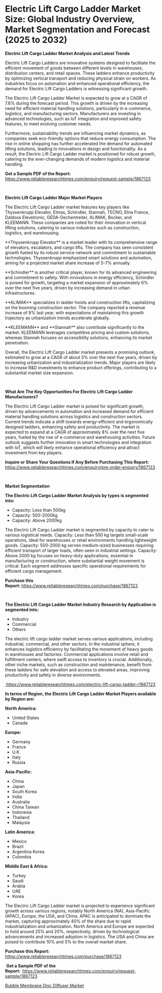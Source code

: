<p><h1>Electric Lift Cargo Ladder Market Size: Global Industry Overview, Market Segmentation and Forecast (2025 to 2032)</h1></p><p><strong>Electric Lift Cargo Ladder Market Analysis and Latest Trends</strong></p>
<p><p>Electric Lift Cargo Ladders are innovative systems designed to facilitate the efficient movement of goods between different levels in warehouses, distribution centers, and retail spaces. These ladders enhance productivity by optimizing vertical transport and reducing physical strain on workers. As industries focus on automation and enhanced operational efficiency, the demand for Electric Lift Cargo Ladders is witnessing significant growth.</p><p>The Electric Lift Cargo Ladder Market is expected to grow at a CAGR of 7.6% during the forecast period. This growth is driven by the increasing need for efficient material handling solutions, particularly in e-commerce, logistics, and manufacturing sectors. Manufacturers are investing in advanced technologies, such as IoT integration and improved safety features, to meet evolving customer needs. </p><p>Furthermore, sustainability trends are influencing market dynamics, as companies seek eco-friendly options that reduce energy consumption. The rise in online shopping has further accelerated the demand for automated lifting solutions, leading to innovations in design and functionality. As a result, the Electric Lift Cargo Ladder market is positioned for robust growth, catering to the ever-changing demands of modern logistics and material handling.</p></p>
<p><strong>Get a Sample PDF of the Report:&nbsp;</strong> <a href="https://www.reliableresearchtimes.com/enquiry/request-sample/1867123?utm_campaign=3252&utm_medium=2&utm_source=Github&utm_content=ia&utm_term=12042025&utm_id=electric-lift-cargo-ladder">https://www.reliableresearchtimes.com/enquiry/request-sample/1867123</a></p>
<p>&nbsp;</p>
<p><strong>Electric Lift Cargo Ladder Major Market Players</strong></p>
<p><p>The Electric Lift Cargo Ladder market features key players like Thyssenkrupp Elevator, Elmas, Schindler, Stannah, TECNO, Etna France, Daldoss Elevetronic, GEDA-Dechentreiter, ALIMAK, Bocker, and KLEEMANN. These companies are noted for their innovation in vertical lifting solutions, catering to various industries such as construction, logistics, and warehousing.</p><p>**Thyssenkrupp Elevator** is a market leader with its comprehensive range of elevators, escalators, and cargo lifts. The company has seen consistent growth fueled by its robust service network and commitment to sustainable technologies. Thyssenkrupp emphasized smart solutions and automation, aiming for a projected market share increase of 5-7% annually.</p><p>**Schindler** is another critical player, known for its advanced engineering and commitment to safety. With innovations in energy efficiency, Schindler is poised for growth, targeting a market expansion of approximately 6% over the next five years, driven by increasing demand in urban infrastructures.</p><p>**ALIMAK** specializes in ladder hoists and construction lifts, capitalizing on the booming construction sector. The company reported a revenue increase of 8% last year, with expectations of maintaining this growth trajectory as urbanization trends accelerate globally.</p><p>**KLEEMANN** and **Stannah** also contribute significantly to the market. KLEEMANN leverages competitive pricing and custom solutions, whereas Stannah focuses on accessibility solutions, enhancing its market penetration. </p><p>Overall, the Electric Lift Cargo Ladder market presents a promising outlook, estimated to grow at a CAGR of about 5% over the next five years, driven by increasing urbanization and industrialization trends. Major players are likely to increase R&D investments to enhance product offerings, contributing to a substantial market size expansion.</p></p>
<p>&nbsp;</p>
<p><strong>What Are The Key Opportunities For Electric Lift Cargo Ladder Manufacturers?</strong></p>
<p><p>The Electric Lift Cargo Ladder market is poised for significant growth, driven by advancements in automation and increased demand for efficient material handling solutions across logistics and construction sectors. Current trends indicate a shift towards energy-efficient and ergonomically designed ladders, enhancing safety and productivity. The market is expected to expand at a CAGR of approximately 8% over the next five years, fueled by the rise of e-commerce and warehousing activities. Future outlook suggests further innovation in smart technologies and integration with IoT, which will likely enhance operational efficiency and attract investment from key players.</p></p>
<p><strong>Inquire or Share Your Questions If Any Before Purchasing This Report:</strong> <a href="https://www.reliableresearchtimes.com/enquiry/pre-order-enquiry/1867123?utm_campaign=3252&utm_medium=2&utm_source=Github&utm_content=ia&utm_term=12042025&utm_id=electric-lift-cargo-ladder">https://www.reliableresearchtimes.com/enquiry/pre-order-enquiry/1867123</a></p>
<p>&nbsp;</p>
<p><strong>Market Segmentation</strong></p>
<p><strong>The Electric Lift Cargo Ladder Market Analysis by types is segmented into:</strong></p>
<p><ul><li>Capacity: Less than 500kg</li><li>Capacity: 500-2000kg</li><li>Capacity: Above 2000kg</li></ul></p>
<p><p>The Electric Lift Cargo Ladder market is segmented by capacity to cater to various logistical needs. Capacity: Less than 500 kg targets small-scale operations, ideal for warehouses or retail environments handling lightweight goods. Capacity: 500-2000 kg serves medium-sized businesses requiring efficient transport of larger loads, often seen in industrial settings. Capacity: Above 2000 kg focuses on heavy-duty applications, essential in manufacturing or construction, where substantial weight movement is critical. Each segment addresses specific operational requirements for efficient cargo management.</p></p>
<p><strong>Purchase this Report:&nbsp;</strong><a href="https://www.reliableresearchtimes.com/purchase/1867123?utm_campaign=3252&utm_medium=2&utm_source=Github&utm_content=ia&utm_term=12042025&utm_id=electric-lift-cargo-ladder">https://www.reliableresearchtimes.com/purchase/1867123</a></p>
<p>&nbsp;</p>
<p><strong>The Electric Lift Cargo Ladder Market Industry Research by Application is segmented into:</strong></p>
<p><ul><li>Industry</li><li>Commercial</li><li>Others</li></ul></p>
<p><p>The electric lift cargo ladder market serves various applications, including industrial, commercial, and other sectors. In the industrial sphere, it enhances logistics efficiency by facilitating the movement of heavy goods in warehouses and factories. Commercial applications involve retail and fulfillment centers, where swift access to inventory is crucial. Additionally, other niche markets, such as construction and maintenance, benefit from these ladders for safe elevation and access to elevated areas, improving productivity and safety in diverse environments.</p></p>
<p><a href="https://www.reliableresearchtimes.com/electric-lift-cargo-ladder-r1867123?utm_campaign=3252&utm_medium=2&utm_source=Github&utm_content=ia&utm_term=12042025&utm_id=electric-lift-cargo-ladder">&nbsp;https://www.reliableresearchtimes.com/electric-lift-cargo-ladder-r1867123</a></p>
<p><strong>In terms of Region, the Electric Lift Cargo Ladder Market Players available by Region are:</strong></p>
<p>
    <p> <strong> North America: </strong>
        <ul>
            <li>United States</li>
            <li>Canada</li>
        </ul>
        </p> 
    <p> <strong> Europe: </strong>
        <ul>
            <li>Germany</li>
            <li>France</li>
            <li>U.K.</li>
            <li>Italy</li>
            <li>Russia</li>
        </ul>
        </p> 
    <p> <strong> Asia-Pacific: </strong>
        <ul>
            <li>China</li>
            <li>Japan</li>
            <li>South Korea</li>
            <li>India</li>
            <li>Australia</li>
            <li>China Taiwan</li>
            <li>Indonesia</li>
            <li>Thailand</li>
            <li>Malaysia</li>
        </ul>
        </p> 
    <p> <strong> Latin America: </strong>
        <ul>
            <li>Mexico</li>
            <li>Brazil</li>
            <li>Argentina Korea</li>
            <li>Colombia</li>
        </ul>
        </p> 
    <p> <strong> Middle East & Africa: </strong>
        <ul>
            <li>Turkey</li>
            <li>Saudi</li>
            <li>Arabia</li>
            <li>UAE</li>
            <li>Korea</li>
        </ul>
    </p>
    </p>
<p><p>The Electric Lift Cargo Ladder market is projected to experience significant growth across various regions, notably North America (NA), Asia-Pacific (APAC), Europe, the USA, and China. APAC is anticipated to dominate the market, capturing approximately 40% of the share due to rapid industrialization and urbanization. North America and Europe are expected to hold around 25% and 20%, respectively, driven by technological advancements and increased adoption in logistics. The USA and China are poised to contribute 10% and 5% to the overall market share.</p></p>
<p><strong>Purchase this Report: </strong><a href="https://www.reliableresearchtimes.com/purchase/1867123?utm_campaign=3252&utm_medium=2&utm_source=Github&utm_content=ia&utm_term=12042025&utm_id=electric-lift-cargo-ladder">https://www.reliableresearchtimes.com/purchase/1867123</a></p>
<p>&nbsp;<strong>Get a Sample PDF of the Report:&nbsp;&nbsp;</strong><a href="https://www.reliableresearchtimes.com/enquiry/request-sample/1867123?utm_campaign=3252&utm_medium=2&utm_source=Github&utm_content=ia&utm_term=12042025&utm_id=electric-lift-cargo-ladder">https://www.reliableresearchtimes.com/enquiry/request-sample/1867123</a></p>
<p><strong></strong></p>
<p><p><a href="https://github.com/ugurgyuri/Market-Research-Report-List-1/blob/main/bubble-membrane-disc-diffuser-market.md?utm_campaign=3252&utm_medium=2&utm_source=Github&utm_content=ia&utm_term=12042025&utm_id=electric-lift-cargo-ladder">Bubble Membrane Disc Diffuser Market</a></p></p>